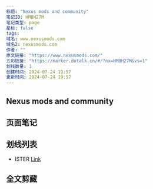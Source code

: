 ```yaml
---
标题: "Nexus mods and community"
笔记ID: HMBH27M
笔记类型: page
星标: false
tags: 
域名: www.nexusmods.com
域名2: nexusmods.com
作者: ""
原文链接: "https://www.nexusmods.com/"
五彩链接: "https://marker.dotalk.cn/#/?nx=HMBH27M&vs=1"
划线数量: 1
创建时间: 2024-07-24 19:57
更新时间: 2024-07-24 19:57
---
```


## Nexus mods and community 


## 页面笔记


## 划线列表
- ISTER [Link](https://www.nexusmods.com/#WCREFX-4755711)

## 全文剪藏

